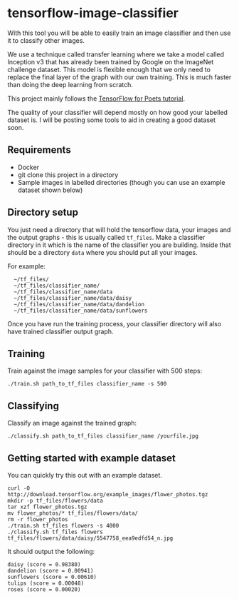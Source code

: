 # tensorflow-image-classifier

With this tool you will be able to easily train an image classifier and then use it to classify other images.

We use a technique called transfer learning where we take a model called Inception v3 that has already been trained by Google on the ImageNet challenge dataset. This model is flexible enough that we only need to replace the final layer of the graph with our own training. This is much faster than doing the deep learning from scratch.

This project mainly follows the [TensorFlow for Poets tutorial](https://codelabs.developers.google.com/codelabs/tensorflow-for-poets/index.html).

The quality of your classifier will depend mostly on how good your labelled dataset is. I will be posting some tools to aid in creating a good dataset soon.


## Requirements

* Docker
* git clone this project in a directory
* Sample images in labelled directories (though you can use an example dataset shown below)


## Directory setup

You just need a directory that will hold the tensorflow data, your images and the output graphs - this is usually called `tf_files`. Make a classifier directory in it which is the name of the classifier you are building. Inside that should be a directory `data` where you should put all your images.

For example:
```
  ~/tf_files/
  ~/tf_files/classifier_name/
  ~/tf_files/classifier_name/data
  ~/tf_files/classifier_name/data/daisy
  ~/tf_files/classifier_name/data/dandelion
  ~/tf_files/classifier_name/data/sunflowers
```
Once you have run the training process, your classifier directory will also have trained classifier output graph.


## Training

Train against the image samples for your classifier with 500 steps:
```
./train.sh path_to_tf_files classifier_name -s 500
```


## Classifying

Classify an image against the trained graph:
```
./classify.sh path_to_tf_files classifier_name /yourfile.jpg
```


## Getting started with example dataset

You can quickly try this out with an example dataset.
```
curl -O http://download.tensorflow.org/example_images/flower_photos.tgz
mkdir -p tf_files/flowers/data
tar xzf flower_photos.tgz
mv flower_photos/* tf_files/flowers/data/
rm -r flower_photos
./train.sh tf_files flowers -s 4000
./classify.sh tf_files flowers tf_files/flowers/data/daisy/5547758_eea9edfd54_n.jpg
```

It should output the following:
```
daisy (score = 0.98380)
dandelion (score = 0.00941)
sunflowers (score = 0.00610)
tulips (score = 0.00048)
roses (score = 0.00020)
```
